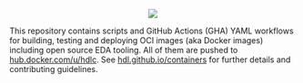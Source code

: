 <p align="center">
  <a title="hdl.github.io/containers" href="https://hdl.github.io/containers"><img src="https://img.shields.io/website.svg?label=hdl.github.io%2Fcontainers&longCache=true&style=flat-square&url=http%3A%2F%2Fhdl.github.io%2Fcontainers%2Findex.html&logo=Asciidoctor&logoColor=fff"></a><!--
  -->
</p>

This repository contains scripts and GitHub Actions (GHA) YAML workflows for building, testing and deploying OCI images (aka Docker images) including open source EDA tooling. All of them are pushed to [hub.docker.com/u/hdlc](https://hub.docker.com/u/hdlc). See [hdl.github.io/containers](https://hdl.github.io/containers) for further details and contributing guidelines.
